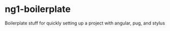 # ng1-boilerplate

Boilerplate stuff for quickly setting up a project with angular, pug, and stylus
